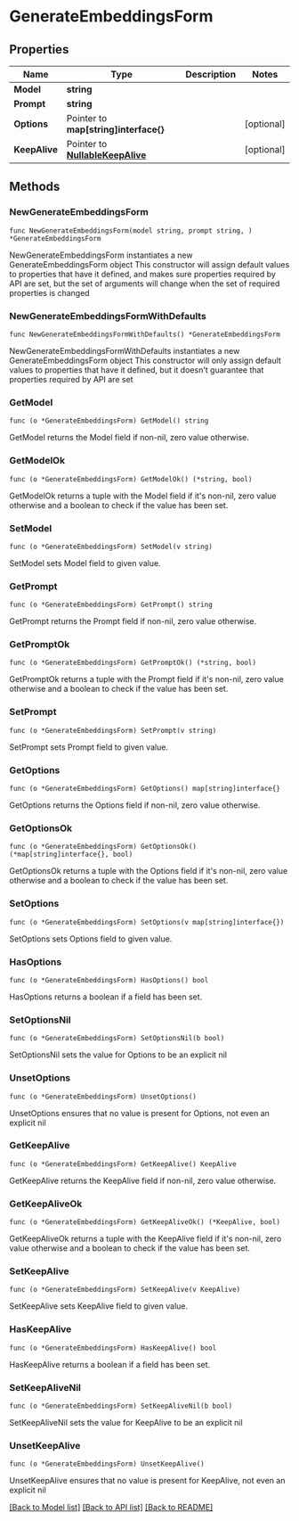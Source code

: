 # GenerateEmbeddingsForm

## Properties

Name | Type | Description | Notes
------------ | ------------- | ------------- | -------------
**Model** | **string** |  | 
**Prompt** | **string** |  | 
**Options** | Pointer to **map[string]interface{}** |  | [optional] 
**KeepAlive** | Pointer to [**NullableKeepAlive**](KeepAlive.md) |  | [optional] 

## Methods

### NewGenerateEmbeddingsForm

`func NewGenerateEmbeddingsForm(model string, prompt string, ) *GenerateEmbeddingsForm`

NewGenerateEmbeddingsForm instantiates a new GenerateEmbeddingsForm object
This constructor will assign default values to properties that have it defined,
and makes sure properties required by API are set, but the set of arguments
will change when the set of required properties is changed

### NewGenerateEmbeddingsFormWithDefaults

`func NewGenerateEmbeddingsFormWithDefaults() *GenerateEmbeddingsForm`

NewGenerateEmbeddingsFormWithDefaults instantiates a new GenerateEmbeddingsForm object
This constructor will only assign default values to properties that have it defined,
but it doesn't guarantee that properties required by API are set

### GetModel

`func (o *GenerateEmbeddingsForm) GetModel() string`

GetModel returns the Model field if non-nil, zero value otherwise.

### GetModelOk

`func (o *GenerateEmbeddingsForm) GetModelOk() (*string, bool)`

GetModelOk returns a tuple with the Model field if it's non-nil, zero value otherwise
and a boolean to check if the value has been set.

### SetModel

`func (o *GenerateEmbeddingsForm) SetModel(v string)`

SetModel sets Model field to given value.


### GetPrompt

`func (o *GenerateEmbeddingsForm) GetPrompt() string`

GetPrompt returns the Prompt field if non-nil, zero value otherwise.

### GetPromptOk

`func (o *GenerateEmbeddingsForm) GetPromptOk() (*string, bool)`

GetPromptOk returns a tuple with the Prompt field if it's non-nil, zero value otherwise
and a boolean to check if the value has been set.

### SetPrompt

`func (o *GenerateEmbeddingsForm) SetPrompt(v string)`

SetPrompt sets Prompt field to given value.


### GetOptions

`func (o *GenerateEmbeddingsForm) GetOptions() map[string]interface{}`

GetOptions returns the Options field if non-nil, zero value otherwise.

### GetOptionsOk

`func (o *GenerateEmbeddingsForm) GetOptionsOk() (*map[string]interface{}, bool)`

GetOptionsOk returns a tuple with the Options field if it's non-nil, zero value otherwise
and a boolean to check if the value has been set.

### SetOptions

`func (o *GenerateEmbeddingsForm) SetOptions(v map[string]interface{})`

SetOptions sets Options field to given value.

### HasOptions

`func (o *GenerateEmbeddingsForm) HasOptions() bool`

HasOptions returns a boolean if a field has been set.

### SetOptionsNil

`func (o *GenerateEmbeddingsForm) SetOptionsNil(b bool)`

 SetOptionsNil sets the value for Options to be an explicit nil

### UnsetOptions
`func (o *GenerateEmbeddingsForm) UnsetOptions()`

UnsetOptions ensures that no value is present for Options, not even an explicit nil
### GetKeepAlive

`func (o *GenerateEmbeddingsForm) GetKeepAlive() KeepAlive`

GetKeepAlive returns the KeepAlive field if non-nil, zero value otherwise.

### GetKeepAliveOk

`func (o *GenerateEmbeddingsForm) GetKeepAliveOk() (*KeepAlive, bool)`

GetKeepAliveOk returns a tuple with the KeepAlive field if it's non-nil, zero value otherwise
and a boolean to check if the value has been set.

### SetKeepAlive

`func (o *GenerateEmbeddingsForm) SetKeepAlive(v KeepAlive)`

SetKeepAlive sets KeepAlive field to given value.

### HasKeepAlive

`func (o *GenerateEmbeddingsForm) HasKeepAlive() bool`

HasKeepAlive returns a boolean if a field has been set.

### SetKeepAliveNil

`func (o *GenerateEmbeddingsForm) SetKeepAliveNil(b bool)`

 SetKeepAliveNil sets the value for KeepAlive to be an explicit nil

### UnsetKeepAlive
`func (o *GenerateEmbeddingsForm) UnsetKeepAlive()`

UnsetKeepAlive ensures that no value is present for KeepAlive, not even an explicit nil

[[Back to Model list]](../README.md#documentation-for-models) [[Back to API list]](../README.md#documentation-for-api-endpoints) [[Back to README]](../README.md)


